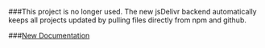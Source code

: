 ###This project is no longer used. 
The new jsDelivr backend automatically keeps all projects updated by pulling files directly from npm and github.

###[New Documentation](https://github.com/jsdelivr/jsdelivr#usage)